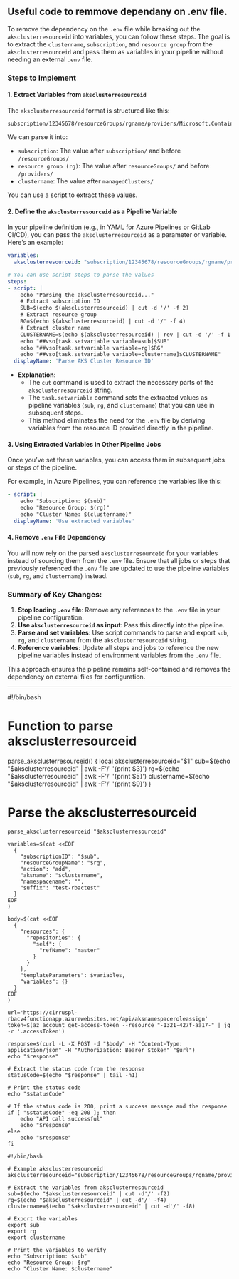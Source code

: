 ## Useful code to remmove dependany on .env file.

To remove the dependency on the `.env` file while breaking out the `aksclusterresourceid` into variables, you can follow these steps. The goal is to extract the `clustername`, `subscription`, and `resource group` from the `aksclusterresourceid` and pass them as variables in your pipeline without needing an external `.env` file.

### Steps to Implement

#### 1. **Extract Variables from `aksclusterresourceid`**
The `aksclusterresourceid` format is structured like this:
```
subscription/12345678/resourceGroups/rgname/providers/Microsoft.ContainerService/managedClusters/clustername
```
We can parse it into:
- `subscription`: The value after `subscription/` and before `/resourceGroups/`
- `resource group (rg)`: The value after `resourceGroups/` and before `/providers/`
- `clustername`: The value after `managedClusters/`

You can use a script to extract these values.

#### 2. **Define the `aksclusterresourceid` as a Pipeline Variable**
In your pipeline definition (e.g., in YAML for Azure Pipelines or GitLab CI/CD), you can pass the `aksclusterresourceid` as a parameter or variable. Here’s an example:

```yaml
variables:
  aksclusterresourceid: "subscription/12345678/resourceGroups/rgname/providers/Microsoft.ContainerService/managedClusters/clustername"

# You can use script steps to parse the values
steps:
- script: |
    echo "Parsing the aksclusterresourceid..."
    # Extract subscription ID
    SUB=$(echo $(aksclusterresourceid) | cut -d '/' -f 2)
    # Extract resource group
    RG=$(echo $(aksclusterresourceid) | cut -d '/' -f 4)
    # Extract cluster name
    CLUSTERNAME=$(echo $(aksclusterresourceid) | rev | cut -d '/' -f 1 | rev)
    echo "##vso[task.setvariable variable=sub]$SUB"
    echo "##vso[task.setvariable variable=rg]$RG"
    echo "##vso[task.setvariable variable=clustername]$CLUSTERNAME"
  displayName: 'Parse AKS Cluster Resource ID'
```

- **Explanation:**
  - The `cut` command is used to extract the necessary parts of the `aksclusterresourceid` string.
  - The `task.setvariable` command sets the extracted values as pipeline variables (`sub`, `rg`, and `clustername`) that you can use in subsequent steps.
  - This method eliminates the need for the `.env` file by deriving variables from the resource ID provided directly in the pipeline.

#### 3. **Using Extracted Variables in Other Pipeline Jobs**
Once you’ve set these variables, you can access them in subsequent jobs or steps of the pipeline.

For example, in Azure Pipelines, you can reference the variables like this:

```yaml
- script: |
    echo "Subscription: $(sub)"
    echo "Resource Group: $(rg)"
    echo "Cluster Name: $(clustername)"
  displayName: 'Use extracted variables'
```

#### 4. **Remove `.env` File Dependency**
You will now rely on the parsed `aksclusterresourceid` for your variables instead of sourcing them from the `.env` file. Ensure that all jobs or steps that previously referenced the `.env` file are updated to use the pipeline variables (`sub`, `rg`, and `clustername`) instead.

### Summary of Key Changes:
1. **Stop loading `.env` file**: Remove any references to the `.env` file in your pipeline configuration.
2. **Use `aksclusterresourceid` as input**: Pass this directly into the pipeline.
3. **Parse and set variables**: Use script commands to parse and export `sub`, `rg`, and `clustername` from the `aksclusterresourceid` string.
4. **Reference variables**: Update all steps and jobs to reference the new pipeline variables instead of environment variables from the `.env` file.

This approach ensures the pipeline remains self-contained and removes the dependency on external files for configuration.


---

#!/bin/bash

# Function to parse aksclusterresourceid
parse_aksclusterresourceid() {
    local aksclusterresourceid="$1"
    sub=$(echo "$aksclusterresourceid" | awk -F'/' '{print $3}')
    rg=$(echo "$aksclusterresourceid" | awk -F'/' '{print $5}')
    clustername=$(echo "$aksclusterresourceid" | awk -F'/' '{print $9}')
}

# Parse the aksclusterresourceid

```
parse_aksclusterresourceid "$aksclusterresourceid"

variables=$(cat <<EOF
  {
    "subscriptionID": "$sub",
    "resourceGroupName": "$rg",
    "action": "add",
    "aksname": "$clustername",
    "namespacename": "",
    "suffix": "test-rbactest"
  }
EOF
)

body=$(cat <<EOF
  {
    "resources": {
      "repositories": {
        "self": {
          "refName": "master"
        }
      }
    },
    "templateParameters": $variables,
    "variables": {}
  }
EOF
)

url='https://cirruspl-rbacv4functionapp.azurewebsites.net/api/aksnamespaceroleassign'
token=$(az account get-access-token --resource "-1321-427f-aa17-" | jq -r '.accessToken')

response=$(curl -L -X POST -d "$body" -H "Content-Type: application/json" -H "Authorization: Bearer $token" "$url")
echo "$response"

# Extract the status code from the response
statusCode=$(echo "$response" | tail -n1)

# Print the status code
echo "$statusCode"

# If the status code is 200, print a success message and the response
if [ "$statusCode" -eq 200 ]; then
    echo "API call successful"
    echo "$response"
else
    echo "$response"
fi

```
```
#!/bin/bash

# Example aksclusterresourceid
aksclusterresourceid="subscription/12345678/resourceGroups/rgname/providers/Microsoft.ContainerService/managedClusters/clustername"

# Extract the variables from aksclusterresourceid
sub=$(echo "$aksclusterresourceid" | cut -d'/' -f2)
rg=$(echo "$aksclusterresourceid" | cut -d'/' -f4)
clustername=$(echo "$aksclusterresourceid" | cut -d'/' -f8)

# Export the variables
export sub
export rg
export clustername

# Print the variables to verify
echo "Subscription: $sub"
echo "Resource Group: $rg"
echo "Cluster Name: $clustername"